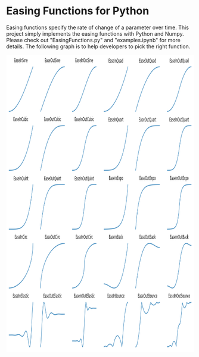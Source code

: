 # Easing Functions for Python

Easing functions specify the rate of change of a parameter over time. This project simply implements the easing functions with Python and Numpy. Please check out "EasingFunctions.py" and "examples.ipynb" for more details. The following graph is to help developers to pick the right function.

<img src="easing.png" width="800" height="800">
